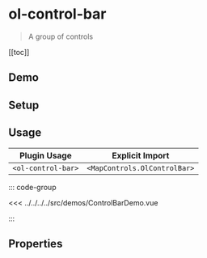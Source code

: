 # ol-control-bar

> A group of controls

[[toc]]

## Demo

<script setup lang="ts">
import ControlBarDemo from "@demos/ControlBarDemo.vue"
</script>
<ClientOnly>
<ControlBarDemo />
</ClientOnly>

## Setup

<!--@include: ../../mapcontrols.plugin.md-->

## Usage

| Plugin Usage       |       Explicit Import        |
| ------------------ | :--------------------------: |
| `<ol-control-bar>` | `<MapControls.OlControlBar>` |

::: code-group

<<< ../../../../src/demos/ControlBarDemo.vue

:::

## Properties
